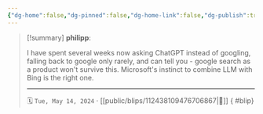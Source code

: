 ```yaml
---
{"dg-home":false,"dg-pinned":false,"dg-home-link":false,"dg-publish":true,"type":"blip","disabled rules":["yaml-title","yaml-title-alias","file-name-heading"],"title":"philipp on mastodon @ 2024-05-14","created-date":"2024-05-14T06:49:55","id":112438109476706860,"updated-date":"2025-05-02T08:50:44","dg-path":"blips/112438109476706867.md","permalink":"/blips/112438109476706867/","dgPassFrontmatter":true}
---
```


> [!summary] **philipp**:
>
> I have spent several weeks now asking ChatGPT instead of googling, falling back to google only rarely, and can tell you - google search as a product won't survive this. Microsoft's instinct to combine LLM with Bing is the right one.
> - - -
>
> 🗓️ `Tue, May 14, 2024` · [[public/blips/112438109476706867\|🔗]]
{ #blip}


